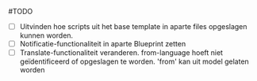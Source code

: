 #TODO
- [ ] Uitvinden hoe scripts uit het base template in aparte files opgeslagen kunnen worden.
- [ ] Notificatie-functionaliteit in aparte Blueprint zetten
- [ ] Translate-functionaliteit veranderen. from-language hoeft niet geïdentificeerd of opgeslagen te worden. 'from' kan uit model gelaten worden